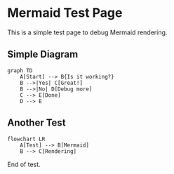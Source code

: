 # Mermaid Test Page

This is a simple test page to debug Mermaid rendering.

## Simple Diagram

```mermaid
graph TD
    A[Start] --> B{Is it working?}
    B -->|Yes| C[Great!]
    B -->|No| D[Debug more]
    C --> E[Done]
    D --> E
```

## Another Test

```mermaid
flowchart LR
    A[Test] --> B[Mermaid]
    B --> C[Rendering]
```

End of test.